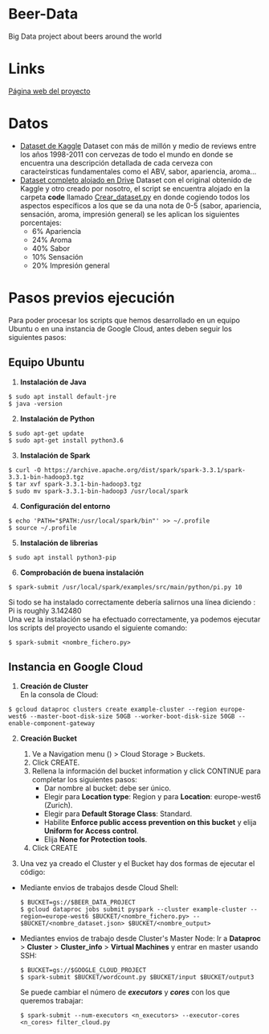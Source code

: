 # Beer-Data
Big Data project about beers around the world

# Links
[Página web del proyecto]()

# Datos
* [Dataset de Kaggle](https://www.kaggle.com/datasets/volodymyrpivoshenko/multi-aspect-beer-reviews)
Dataset con más de millón y medio de reviews entre los años 1998-2011 con cervezas de todo el mundo en donde se encuentra una descripción detallada de cada cerveza con caracteírsticas fundamentales como el ABV, sabor, apariencia, aroma...
* [Dataset completo alojado en Drive](https://drive.google.com/file/d/1vjSE_9jBK57TYwqUhIQ2zHbTSk7UfHPo/view)
Dataset con el original obtenido de Kaggle y otro creado por nosotro, el script se encuentra alojado en la carpeta **code** llamado [Crear_dataset.py](https://github.com/ROGOSE/Beer-Data/blob/main/code/Crear_dataset.py) en donde cogiendo todos los aspectos específicos a los que se da una nota de 0-5 (sabor, apariencia, sensación, aroma, impresión general) se les aplican los siguientes porcentajes:
    * 6% Apariencia
    * 24% Aroma
    * 40% Sabor
    * 10% Sensación
    * 20% Impresión general

# Pasos previos ejecución
Para poder procesar los scripts que hemos desarrollado en un equipo Ubuntu o en una instancia de Google Cloud, antes deben seguir los siguientes pasos:
## Equipo Ubuntu
1. **Instalación de Java**<br />
 ```
 $ sudo apt install default-jre
 $ java -version
 ```
2. **Instalación de Python**
```
$ sudo apt-get update
$ sudo apt-get install python3.6
```
3. **Instalación de Spark**
```
$ curl -O https://archive.apache.org/dist/spark/spark-3.3.1/spark-3.3.1-bin-hadoop3.tgz
$ tar xvf spark-3.3.1-bin-hadoop3.tgz
$ sudo mv spark-3.3.1-bin-hadoop3 /usr/local/spark
```
4. **Configuración del entorno** <br />
```
$ echo 'PATH="$PATH:/usr/local/spark/bin"' >> ~/.profile
$ source ~/.profile
```
5. **Instalación de librerias**
```
$ sudo apt install python3-pip
```
6. **Comprobación de buena instalación**
```
$ spark-submit /usr/local/spark/examples/src/main/python/pi.py 10
```
Si todo se ha instalado correctamente debería salirnos una línea diciendo : Pi is roughly 3.142480  <br />
Una vez la instalación se ha efectuado correctamente, ya podemos ejecutar los scripts del proyecto usando el siguiente comando:
```
$ spark-submit <nombre_fichero.py>
```

## Instancia en Google Cloud
1. **Creación de Cluster**  <br />
En la consola de Cloud:
```
$ gcloud dataproc clusters create example-cluster --region europe-west6 --master-boot-disk-size 50GB --worker-boot-disk-size 50GB --enable-component-gateway
```
2. **Creación Bucket** <br />
   1. Ve a Navigation menu () > Cloud Storage > Buckets.
   2. Click CREATE.
   3. Rellena la información del bucket information y click CONTINUE para completar los siguientes pasos:
         * Dar nombre al bucket: debe ser único.
         * Elegir para <strong>Location type</strong>: Region y para <strong>Location</strong>: europe-west6 (Zurich).
         * Elegir para <strong>Default Storage Class</strong>: Standard.
         * Habilite <strong>Enforce public access prevention on this bucket</strong> y elija <strong>Uniform for Access control</strong>.
         * Elija <strong>None for Protection tools</strong>.
   4. Click CREATE

3. Una vez ya creado el Cluster y el Bucket hay dos formas de ejecutar el código:
* Mediante envios de trabajos desde Cloud Shell:
  ```
  $ BUCKET=gs://$BEER_DATA_PROJECT
  $ gcloud dataproc jobs submit pyspark --cluster example-cluster --region=europe-west6 $BUCKET/<nombre_fichero.py> -- $BUCKET/<nombre_dataset.json> $BUCKET/<nombre_output>
  ```
* Mediantes envios de trabajo desde Cluster's Master Node:
  Ir a <strong>Dataproc</strong> > <strong>Cluster</strong> > <strong>Cluster_info</strong> > <strong>Virtual Machines</strong> y entrar en master usando SSH:
  ```
  $ BUCKET=gs://$GOOGLE_CLOUD_PROJECT
  $ spark-submit $BUCKET/wordcount.py $BUCKET/input $BUCKET/output3
  ```
  Se puede cambiar el número de <strong><em>executors</em></strong> y <strong><em>cores</em></strong> con los que queremos trabajar:
  ```
  $ spark-submit --num-executors <n_executors> --executor-cores <n_cores> filter_cloud.py
  ```

  
  
